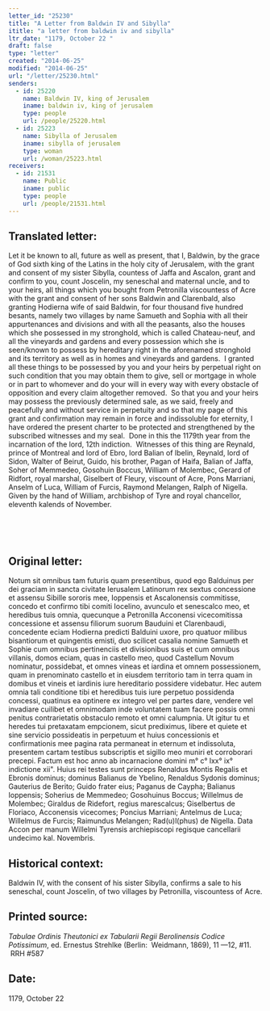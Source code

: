 ```yaml
---
letter_id: "25230"
title: "A Letter from Baldwin IV and Sibylla"
ititle: "a letter from baldwin iv and sibylla"
ltr_date: "1179, October 22 "
draft: false
type: "letter"
created: "2014-06-25"
modified: "2014-06-25"
url: "/letter/25230.html"
senders:
  - id: 25220
    name: Baldwin IV, king of Jerusalem
    iname: baldwin iv, king of jerusalem
    type: people
    url: /people/25220.html
  - id: 25223
    name: Sibylla of Jerusalem
    iname: sibylla of jerusalem
    type: woman
    url: /woman/25223.html
receivers:
  - id: 21531
    name: Public
    iname: public
    type: people
    url: /people/21531.html
---
```

<h2> Translated letter:</h2><p>Let it be known to all, future as well as present, that I, Baldwin, by the grace of God sixth king of the Latins in the holy city of Jerusalem, with the grant and consent of my sister Sibylla, countess of Jaffa and Ascalon, grant and confirm to you, count Joscelin, my seneschal and maternal uncle, and to your heirs, all things which you bought from Petronilla viscountess of Acre with the grant and consent of her sons Baldwin and Clarenbald, also granting Hodierna wife of said Baldwin, for four thousand five hundred besants, namely two villages by name Samueth and Sophia with all their appurtenances and divisions and with all the peasants, also the houses which she possessed in my stronghold, which is called Chateau-neuf, and all the vineyards and gardens and every possession which she is seen/known to possess by hereditary right in the aforenamed stronghold and its territory as well as in homes and vineyards and gardens.&nbsp; I granted all these things to be possessed by you and your heirs by perpetual right on such condition that you may obtain them to give, sell or mortgage in whole or in part to whomever and do your will in every way with every obstacle of opposition and every claim altogether removed.&nbsp; So that you and your heirs may possess the previously determined sale, as we said, freely and peacefully and without service in perpetuity and so that my page of this grant and confirmation may remain in force and indissoluble for eternity, I have ordered the present charter to be protected and strengthened by the subscribed witnesses and my seal.&nbsp; Done in this the 1179th year from the incarnation of the lord, 12th indiction.&nbsp; Witnesses of this thing are Reynald, prince of Montreal and lord of Ebro, lord Balian of Ibelin, Reynald, lord of Sidon, Walter of Beirut, Guido, his brother, Pagan of Haifa, Balian of Jaffa, Soher of Memmedeo, Gosohuin Boccus, William of Molembec, Gerard of Ridfort, royal marshal, Giselbert of Fleury, viscount of Acre, Pons Marriani, Anselm of Luca, William of Furcis, Raymond Melangen, Ralph of Nigella.&nbsp; Given by the hand of William, archbishop of Tyre and royal chancellor, eleventh kalends of November.</p><p>&nbsp;</p><p>&nbsp;</p><h2 class="mt-4"> Original letter:</h2><p>Notum sit omnibus tam futuris quam presentibus, quod ego Balduinus per dei graciam in sancta civitate Ierusalem Latinorum rex sextus concessione et assensu Sibille sororis mee, Ioppensis et Ascalonensis commitisse, concedo et confirmo tibi comiti Iocelino, avunculo et senescalco meo, et heredibus tuis omnia, quecunque a Petronilla Acconensi vicecomitissa concessione et assensu filiorum suorum Bauduini et Clarenbaudi, concedente eciam Hodierna predicti Balduini uxore, pro quatuor milibus bisantiorum et quingentis emisti, duo scilicet casalia nomine Samueth et Sophie cum omnibus pertinenciis et divisionibus suis et cum omnibus villanis, domos eciam, quas in castello meo, quod Castellum Novum nominatur, possidebat, et omnes vineas et iardina et omnem possessionem, quam in prenominato castello et in eiusdem territorio tam in terra quam in domibus et vineis et iardinis iure hereditario possidere videbatur. Hec autem omnia tali conditione tibi et heredibus tuis iure perpetuo possidenda concessi, quatinus ea optinere ex integro vel per partes dare, vendere vel invadiare cuilibet et omnimodam inde voluntatem tuam facere possis omni penitus contrarietatis obstaculo remoto et omni calumpnia. Ut igitur tu et heredes tui pretaxatam empcionem, sicut prediximus, libere et quiete et sine servicio possideatis in perpetuum et huius concessionis et confirmationis mee pagina rata permaneat in eternum et indissoluta, presentem cartam testibus subscriptis et sigillo meo muniri et corroborari precepi. Factum est hoc anno ab incarnacione domini m° c° lxx° ix° indictione xii". Huius rei testes sunt princeps Renaldus Montis Regalis et Ebronis dominus; dominus Balianus de Ybelino, Renaldus Sydonis dominus; Gauterius de Berito; Guido frater eius; Paganus de Caypha; Balianus Ioppensis; Soherius de Memmedeo; Gosohuinus Boccus; Willelmus de Molembec; Giraldus de Ridefort, regius marescalcus; Giselbertus de Floriaco, Acconensis vicecomes; Poncius Marriani; Antelmus de Luca; Willelmus de Furcis; Raimundus Melangen; Rad(u)l(phus) de Nigella. Data Accon per manum Willelmi Tyrensis archiepiscopi regisque cancellarii undecimo kal. Novembris.</p><h2 class="mt-4"> Historical context:</h2><p>Baldwin IV, with the consent of his sister Sibylla, confirms a sale to his seneschal, count Joscelin, of two villages by Petronilla, viscountess of Acre.</p><h2 class="mt-4"> Printed source:</h2><p><em>Tabulae Ordinis Theutonici ex Tabularii Regii Berolinensis Codice Potissimum</em>, ed. Ernestus Strehlke (Berlin: &nbsp;Weidmann, 1869), 11 —12, #11. &nbsp;RRH #587</p><h2 class="mt-4"> Date:</h2>1179, October 22 